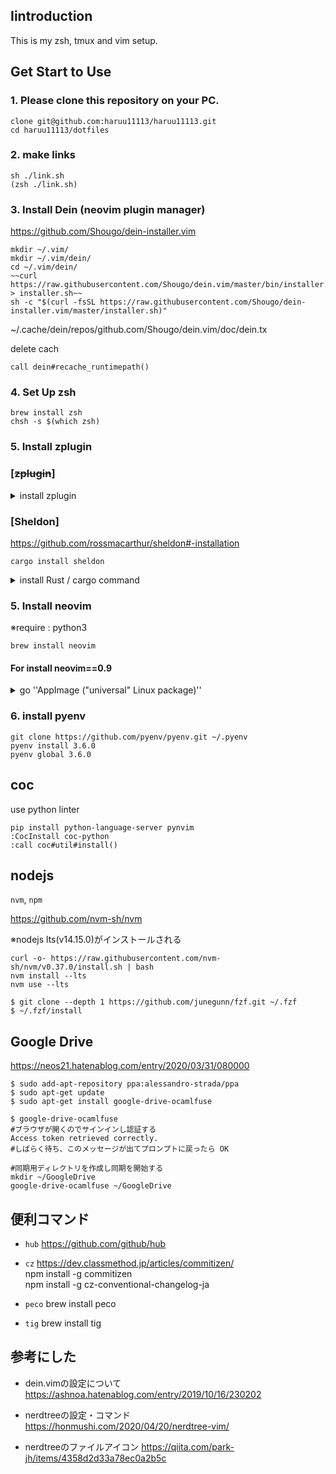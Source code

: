 ## Iintroduction
This is my zsh, tmux and vim setup.

## Get Start to Use
### 1. Please clone this repository on your PC.
```
clone git@github.com:haruu11113/haruu11113.git
cd haruu11113/dotfiles
```


### 2. make links
```
sh ./link.sh
(zsh ./link.sh)
```


### 3. Install Dein (neovim plugin manager)
https://github.com/Shougo/dein-installer.vim
```
mkdir ~/.vim/
mkdir ~/.vim/dein/
cd ~/.vim/dein/
~~curl https://raw.githubusercontent.com/Shougo/dein.vim/master/bin/installer.sh > installer.sh~~
sh -c "$(curl -fsSL https://raw.githubusercontent.com/Shougo/dein-installer.vim/master/installer.sh)"
```
~/.cache/dein/repos/github.com/Shougo/dein.vim/doc/dein.tx


delete cach
```
call dein#recache_runtimepath()
```

### 4. Set Up zsh
```
brew install zsh
chsh -s $(which zsh)
```

### 5. Install zplugin
### [~~zplugin~~]
<details>
<summary> install zplugin</summary>
    moreved this repository
    https://qiita.com/taiyodayo/items/c1ebdc863e6baa18ea06

    ```
    sh -c "$(curl -fsSL https://raw.githubusercontent.com/zdharma/zplugin/master/doc/install.sh)" )
    ```
</details>

### [Sheldon]
https://github.com/rossmacarthur/sheldon#-installation
```
cargo install sheldon
```

<details>
<summary>install Rust / cargo command </summary>
    https://outputable.com/post/start-rust/

    ```
    curl --proto '=https' --tlsv1.2 -sSf https://sh.rustup.rs | sh

    ## この2つが必要だった
    sudo apt update
    sudo apt install build-essential pkg-config libssl-dev
    ```
</details>



### 5. Install neovim
※require : python3
```
brew install neovim
```

#### For install neovim==0.9
<details>
<summary> go ''AppImage ("universal" Linux package)'' </summary>
    https://github.com/neovim/neovim/wiki/Installing-Neovim#appimage-universal-linux-package

    ```
    curl -LO https://github.com/neovim/neovim/releases/latest/download/nvim.appimage
    chmod u+x nvim.appimage
    ./nvim.appimage
    If the ./nvim.appimage command fails, try:

    ./nvim.appimage --appimage-extract
    ./squashfs-root/AppRun --version

    sudo mv squashfs-root /
    sudo ln -s /squashfs-root/AppRun /usr/bin/nvim
    nvim
    ```
</details>


### 6. install pyenv

```
git clone https://github.com/pyenv/pyenv.git ~/.pyenv
pyenv install 3.6.0
pyenv global 3.6.0
```


## coc
use python linter
```
pip install python-language-server pynvim
:CocInstall coc-python
:call coc#util#install()
```


## nodejs
```nvm```, ```npm```

https://github.com/nvm-sh/nvm

※nodejs lts(v14.15.0)がインストールされる
```
curl -o- https://raw.githubusercontent.com/nvm-sh/nvm/v0.37.0/install.sh | bash
nvm install --lts
nvm use --lts
```


```
$ git clone --depth 1 https://github.com/junegunn/fzf.git ~/.fzf
$ ~/.fzf/install
```

## Google Drive
https://neos21.hatenablog.com/entry/2020/03/31/080000
```
$ sudo add-apt-repository ppa:alessandro-strada/ppa
$ sudo apt-get update
$ sudo apt-get install google-drive-ocamlfuse

$ google-drive-ocamlfuse
#ブラウザが開くのでサインインし認証する
Access token retrieved correctly.
#しばらく待ち、このメッセージが出てプロンプトに戻ったら OK

#同期用ディレクトリを作成し同期を開始する
mkdir ~/GoogleDrive
google-drive-ocamlfuse ~/GoogleDrive
```
## 便利コマンド
- ```hub```
https://github.com/github/hub

- ```cz```
https://dev.classmethod.jp/articles/commitizen/  
npm install -g commitizen  
npm install -g cz-conventional-changelog-ja  

- ```peco```
brew install peco

- ```tig```
brew install tig


## 参考にした
- dein.vimの設定について
https://ashnoa.hatenablog.com/entry/2019/10/16/230202

- nerdtreeの設定・コマンド  
https://honmushi.com/2020/04/20/nerdtree-vim/  

- nerdtreeのファイルアイコン
https://qiita.com/park-jh/items/4358d2d33a78ec0a2b5c

